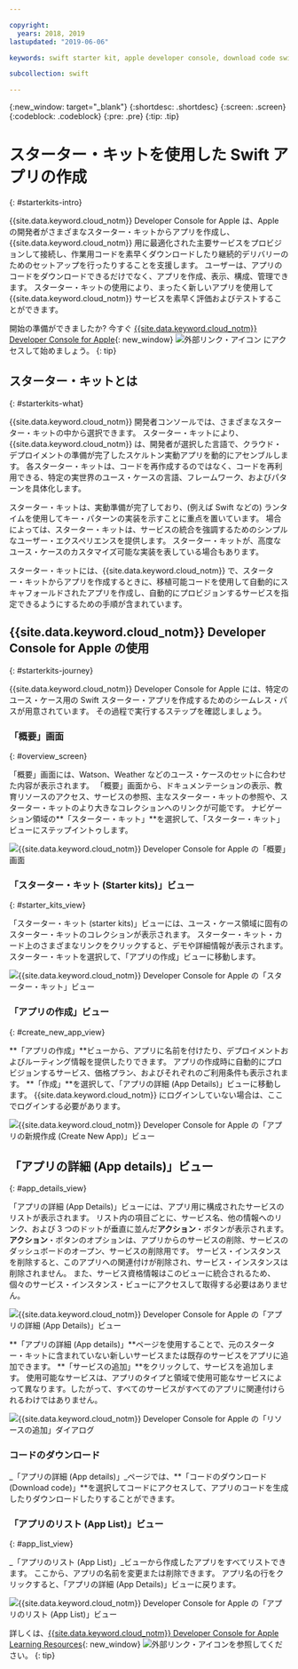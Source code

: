 ```yaml
---

copyright:
  years: 2018, 2019
lastupdated: "2019-06-06"

keywords: swift starter kit, apple developer console, download code swift, app details swift, create swift app

subcollection: swift

---
```


{:new_window: target="_blank"}
{:shortdesc: .shortdesc}
{:screen: .screen}
{:codeblock: .codeblock}
{:pre: .pre}
{:tip: .tip}

# スターター・キットを使用した Swift アプリの作成
{: #starterkits-intro}

{{site.data.keyword.cloud_notm}} Developer Console for Apple は、Apple の開発者がさまざまなスターター・キットからアプリを作成し、{{site.data.keyword.cloud_notm}} 用に最適化された主要サービスをプロビジョンして接続し、作業用コードを素早くダウンロードしたり継続的デリバリーのためのセットアップを行ったりすることを支援します。 ユーザーは、アプリのコードをダウンロードできるだけでなく、アプリを作成、表示、構成、管理できます。 スターター・キットの使用により、まったく新しいアプリを使用して {{site.data.keyword.cloud_notm}} サービスを素早く評価およびテストすることができます。

開始の準備ができましたか? 今すぐ [{{site.data.keyword.cloud_notm}} Developer Console for Apple](https://{DomainName}/developer/appledevelopment/starter-kits){: new_window} ![外部リンク・アイコン](../../icons/launch-glyph.svg "外部リンク・アイコン") にアクセスして始めましょう。
{: tip}

## スターター・キットとは
{: #starterkits-what}

{{site.data.keyword.cloud_notm}} 開発者コンソールでは、さまざまなスターター・キットの中から選択できます。 スターター・キットにより、{{site.data.keyword.cloud_notm}} は、開発者が選択した言語で、クラウド・デプロイメントの準備が完了したスケルトン実動アプリを動的にアセンブルします。 各スターター・キットは、コードを再作成するのではなく、コードを再利用できる、特定の実世界のユース・ケースの言語、フレームワーク、およびパターンを具体化します。

スターター・キットは、実動準備が完了しており、(例えば Swift などの) ランタイムを使用してキー・パターンの実装を示すことに重点を置いています。 場合によっては、スターター・キットは、サービスの統合を強調するためのシンプルなユーザー・エクスペリエンスを提供します。 スターター・キットが、高度なユース・ケースのカスタマイズ可能な実装を表している場合もあります。

スターター・キットには、{{site.data.keyword.cloud_notm}} で、スターター・キットからアプリを作成するときに、移植可能コードを使用して自動的にスキャフォールドされたアプリを作成し、自動的にプロビジョンするサービスを指定できるようにするための手順が含まれています。

## {{site.data.keyword.cloud_notm}} Developer Console for Apple の使用
{: #starterkits-journey}

{{site.data.keyword.cloud_notm}} Developer Console for Apple には、特定のユース・ケース用の Swift スターター・アプリを作成するためのシームレス・パスが用意されています。 その過程で実行するステップを確認しましょう。

### 「概要」画面
{: #overview_screen}

「概要」画面には、Watson、Weather などのユース・ケースのセットに合わせた内容が表示されます。 「概要」画面から、ドキュメンテーションの表示、教育リソースのアクセス、サービスの参照、主なスターター・キットの参照や、スターター・キットのより大きなコレクションへのリンクが可能です。 ナビゲーション領域の**「スターター・キット」**を選択して、「スターター・キット」ビューにステップイントゥします。

![{{site.data.keyword.cloud_notm}} Developer Console for Apple の「概要」画面](images/overview_screen.png "「概要」画面")

### 「スターター・キット (Starter kits)」ビュー
{: #starter_kits_view}

「スターター・キット (starter kits)」ビューには、ユース・ケース領域に固有のスターター・キットのコレクションが表示されます。 スターター・キット・カード上のさまざまなリンクをクリックすると、デモや詳細情報が表示されます。 スターター・キットを選択して、「アプリの作成」ビューに移動します。

![{{site.data.keyword.cloud_notm}} Developer Console for Apple の「スターター・キット」ビュー](images/starter_kits_screen.png "「スターター・キット」ビュー")

### 「アプリの作成」ビュー
{: #create_new_app_view}

**「アプリの作成」**ビューから、アプリに名前を付けたり、デプロイメントおよびルーティング情報を提供したりできます。 アプリの作成時に自動的にプロビジョンするサービス、価格プラン、およびそれぞれのご利用条件も表示されます。 **「作成」**を選択して、「アプリの詳細 (App Details)」ビューに移動します。 {{site.data.keyword.cloud_notm}} にログインしていない場合は、ここでログインする必要があります。

![{{site.data.keyword.cloud_notm}} Developer Console for Apple の「アプリの新規作成 (Create New App)」ビュー](images/create_new_project_screen.png "「アプリの新規作成 (Create New App)」ビュー")

## 「アプリの詳細 (App details)」ビュー
{: #app_details_view}

「アプリの詳細 (App Details)」ビューには、アプリ用に構成されたサービスのリストが表示されます。 リスト内の項目ごとに、サービス名、他の情報へのリンク、および 3 つのドットが垂直に並んだ**アクション**・ボタンが表示されます。 **アクション**・ボタンのオプションは、アプリからのサービスの削除、サービスのダッシュボードのオープン、サービスの削除用です。 サービス・インスタンスを削除すると、このアプリへの関連付けが削除され、サービス・インスタンスは削除されません。 また、サービス資格情報はこのビューに統合されるため、個々のサービス・インスタンス・ビューにアクセスして取得する必要はありません。

![{{site.data.keyword.cloud_notm}} Developer Console for Apple の「アプリの詳細 (App Details)」ビュー](images/project_details_screen.png "「アプリの詳細 (App Details)」ビュー")

**「アプリの詳細 (App details)」**ページを使用することで、元のスターター・キットに含まれていない新しいサービスまたは既存のサービスをアプリに追加できます。 **「サービスの追加」**をクリックして、サービスを追加します。 使用可能なサービスは、アプリのタイプと領域で使用可能なサービスによって異なります。したがって、すべてのサービスがすべてのアプリに関連付けられるわけではありません。

![{{site.data.keyword.cloud_notm}} Developer Console for Apple の「リソースの追加」ダイアログ](images/add_resource_screen.png "「リソースの追加」ダイアログ")

### コードのダウンロード

_「アプリの詳細 (App details)」_ページでは、**「コードのダウンロード (Download code)」**を選択してコードにアクセスして、アプリのコードを生成したりダウンロードしたりすることができます。

### 「アプリのリスト (App List)」ビュー
{: #app_list_view}

_「アプリのリスト (App List)」_ビューから作成したアプリをすべてリストできます。 ここから、アプリの名前を変更または削除できます。 アプリ名の行をクリックすると、「アプリの詳細 (App Details)」ビューに戻ります。

![{{site.data.keyword.cloud_notm}} Developer Console for Apple の「アプリのリスト (App List)」ビュー](images/project_list_screen.png "「アプリのリスト (App List)」ビュー")

詳しくは、[{{site.data.keyword.cloud_notm}} Developer Console for Apple Learning Resources](https://{DomainName}/developer/appledevelopment/learning-resources){: new_window} ![外部リンク・アイコン](../../icons/launch-glyph.svg "外部リンク・アイコン")を参照してください。
{: tip}
